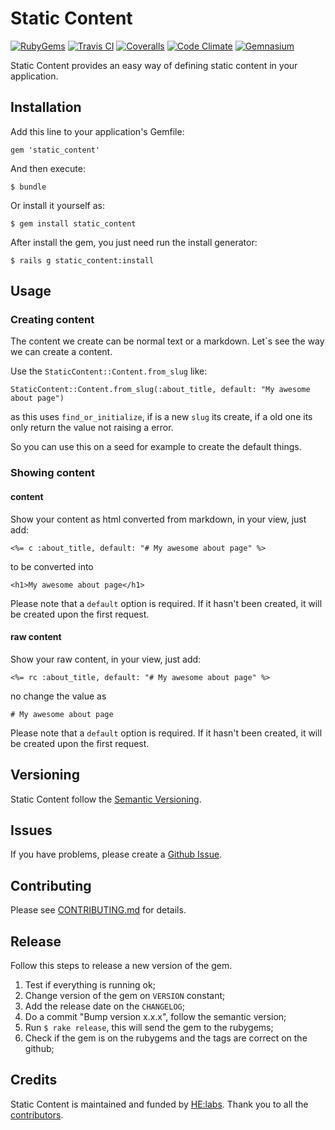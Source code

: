 # Static Content
[![RubyGems][gem_version_badge]][ruby_gems]
[![Travis CI][travis_ci_badge]][travis_ci]
[![Coveralls][coveralls_badge]][coveralls]
[![Code Climate][code_climate_badge]][code_climate]
[![Gemnasium][gemnasium_badge]][gemnasium]

Static Content provides an easy way of defining static content in your application.

## Installation

Add this line to your application's Gemfile:

    gem 'static_content'

And then execute:

    $ bundle

Or install it yourself as:

    $ gem install static_content

After install the gem, you just need run the install generator:

    $ rails g static_content:install

## Usage

### Creating content

The content we create can be normal text or a markdown. Let`s see the way we can create a content.

Use the `StaticContent::Content.from_slug` like:

    StaticContent::Content.from_slug(:about_title, default: "My awesome about page")

as this uses `find_or_initialize`, if is a new `slug` its create, if a old one its only return the value not raising a error.

So you can use this on a seed for example to create the default things.

### Showing content

#### content

Show your content as html converted from markdown, in your view, just add:

```
<%= c :about_title, default: "# My awesome about page" %>
```

to be converted into

```
<h1>My awesome about page</h1>
```

Please note that a `default` option is required. If it hasn't been created, it will be created upon the first request.

#### raw content

Show your raw content, in your view, just add:

```
<%= rc :about_title, default: "# My awesome about page" %>
```

no change the value as

```
# My awesome about page
```

Please note that a `default` option is required. If it hasn't been created, it will be created upon the first request.

## Versioning

Static Content follow the [Semantic Versioning](http://semver.org/).

## Issues

If you have problems, please create a [Github Issue](https://github.com/Helabs/static_content/issues).

## Contributing

Please see [CONTRIBUTING.md](https://github.com/Helabs/static_content/blob/master/CONTRIBUTING.md) for details.

## Release

Follow this steps to release a new version of the gem.

1. Test if everything is running ok;
1. Change version of the gem on `VERSION` constant;
1. Add the release date on the `CHANGELOG`;
1. Do a commit "Bump version x.x.x", follow the semantic version;
1. Run `$ rake release`, this will send the gem to the rubygems;
1. Check if the gem is on the rubygems and the tags are correct on the github;

## Credits

Static Content is maintained and funded by [HE:labs](http://helabs.com.br/opensource/).
Thank you to all the [contributors](https://github.com/Helabs/static_content/graphs/contributors).

[gem_version_badge]: https://badge.fury.io/rb/static_content.png
[ruby_gems]: http://rubygems.org/gems/static_content
[code_climate]: https://codeclimate.com/github/Helabs/static_content
[code_climate_badge]: https://codeclimate.com/github/Helabs/static_content.png
[travis_ci]: http://travis-ci.org/Helabs/static_content
[travis_ci_badge]: https://secure.travis-ci.org/Helabs/static_content.png
[gemnasium]: https://gemnasium.com/Helabs/static_content
[gemnasium_badge]: https://gemnasium.com/Helabs/static_content.png
[coveralls]: https://coveralls.io/r/Helabs/static_content
[coveralls_badge]: https://coveralls.io/repos/Helabs/static_content/badge.png?branch=master
